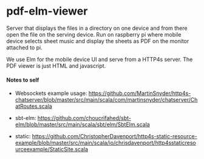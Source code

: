 # pdf-elm-viewer

Server that displays the files in a directory on one device and from there open the file on the
serving device. 
Run on raspberry pi where mobile device selects sheet music and display the sheets as PDF on the monitor attached to pi.

We use Elm for the mobile device UI and serve from a HTTP4s server. The PDF viewer is just HTML and javascript.

#### Notes to self

- Websockets example usage: https://github.com/MartinSnyder/http4s-chatserver/blob/master/src/main/scala/com/martinsnyder/chatserver/ChatRoutes.scala

- sbt-elm: https://github.com/choucrifahed/sbt-elm/blob/master/src/main/scala/sbt/elm/SbtElm.scala

- static: https://github.com/ChristopherDavenport/http4s-static-resource-example/blob/master/src/main/scala/io/chrisdavenport/http4sstaticresourceexample/StaticSite.scala